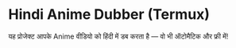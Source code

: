 # Hindi Anime Dubber (Termux)
यह प्रोजेक्ट आपके Anime वीडियो को हिंदी में डब करता है — वो भी ऑटोमैटिक और फ्री में!
